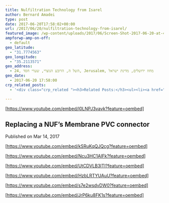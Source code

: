 ```yaml
---
title: Nulfiltration Technology from Isarel
author: Bernard Amadei
type: post
date: 2017-06-20T17:58:02+00:00
url: /2017/06/20/nulfiltration-technology-from-isarel/
featured_image: /wp-content/uploads/2017/06/Screen-Shot-2017-06-20-at-4.01.27-PM.png
ampforwp-amp-on-off:
  - default
geo_latitude:
  - "31.7774563"
geo_longitude:
  - "35.2113571"
geo_address:
  - 24, השל ה, הרובע הנוצרי, שערי חסד, Jerusalem, מחוז ירושלים, מדינת ישראל
geo_date:
  - 2017-06-20 17:58:00
crp_related_posts:
  - '<div class="crp_related "><h3>Related Posts:</h3><ul><li><a href="https://scdhub.org/2017/05/31/colorado-homeless-outloud/"    ><img src="https://scdhub.org/wp-content/uploads/2017/05/Screen-Shot-2017-06-08-at-3.02.26-PM-150x150.png" alt="Denver Homeless Outloud" title="Denver Homeless Outloud" width="150" height="150" class="crp_thumb crp_featured" /><span class="crp_title">Denver Homeless Outloud</span></a></li><li><a href="https://scdhub.org/2017/10/01/diy-18650-cell-power-wall/"    ><img src="https://scdhub.org/wp-content/uploads/2017/10/Screen-Shot-2017-09-30-at-6.36.35-PM-150x150.png" alt="Home Brewed Power Walls" title="Home Brewed Power Walls" width="150" height="150" class="crp_thumb crp_featured" /><span class="crp_title">Home Brewed Power Walls</span></a></li><li><a href="https://scdhub.org/2017/06/11/lead-contamination-beyond-flint-drinking-water-and-childrens-health/"    ><img src="https://scdhub.org/wp-content/uploads/2017/06/Screen-Shot-2017-06-10-at-10.17.39-PM-150x150.png" alt="Lead Contamination Beyond Flint: Drinking Water and Children&#8217;s Health" title="Lead Contamination Beyond Flint: Drinking Water and Children&#8217;s Health" width="150" height="150" class="crp_thumb crp_featured" /><span class="crp_title">Lead Contamination Beyond Flint: Drinking Water and&hellip;</span></a></li><li><a href="https://scdhub.org/2017/12/12/rainwater-harvesting-combined-with-slow-sand-filter/"    ><img src="https://scdhub.org/wp-content/uploads/2017/12/rainwater-harvesting-combined-wi-150x150.jpg" alt="rainwater harvesting combined with slow sand filter" title="rainwater harvesting combined with slow sand filter" width="150" height="150" class="crp_thumb crp_featured" /><span class="crp_title">rainwater harvesting combined with slow sand filter</span></a></li><li><a href="https://scdhub.org/2017/10/14/8328/"    ><img src="https://scdhub.org/wp-content/uploads/2017/10/maxresdefault-1-150x150.jpg" alt="Critter Farm&#8217;s DIY 660 Gallon Rain Barrel Manifold System" title="Critter Farm&#8217;s DIY 660 Gallon Rain Barrel Manifold System" width="150" height="150" class="crp_thumb crp_featured" /><span class="crp_title">Critter Farm&#8217;s DIY 660 Gallon Rain Barrel&hellip;</span></a></li><li><a href="https://scdhub.org/2017/12/12/8704/"    ><img src="https://scdhub.org/wp-content/uploads/2017/12/8704-150x150.jpg" alt="Our Complete Rain Water System Explained" title="Our Complete Rain Water System Explained" width="150" height="150" class="crp_thumb crp_featured" /><span class="crp_title">Our Complete Rain Water System Explained</span></a></li></ul><div class="crp_clear"></div></div>'

---
```

[https://www.youtube.com/embed/l0LNPJ3vavk?feature=oembed]

## Replacing a NUF&#8217;s Membrane PVC connector

Published on Mar 14, 2017

[https://www.youtube.com/embed/kSRuKqQJQcg?feature=oembed]

[https://www.youtube.com/embed/Ncu3HC1AIFk?feature=oembed]

[https://www.youtube.com/embed/UtCDVLB3lTI?feature=oembed]

[https://www.youtube.com/embed/HzbLRTYUAuU?feature=oembed]

[https://www.youtube.com/embed/s7e2wsdvDW0?feature=oembed]

[https://www.youtube.com/embed/JrP6ku8FK1s?feature=oembed]